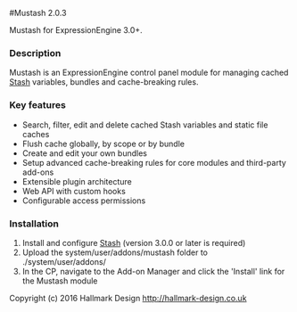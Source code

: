 #Mustash 2.0.3 

Mustash for ExpressionEngine 3.0+.

### Description

Mustash is an ExpressionEngine control panel module for managing cached [Stash](https://github.com/croxton/Stash) variables, bundles and cache-breaking rules.

### Key features
* Search, filter, edit and delete cached Stash variables and static file caches
* Flush cache globally, by scope or by bundle
* Create and edit your own bundles
* Setup advanced cache-breaking rules for core modules and third-party add-ons
* Extensible plugin architecture
* Web API with custom hooks
* Configurable access permissions


### Installation
1. Install and configure [Stash](https://github.com/croxton/Stash/wiki/Installing-%26-upgrading) (version 3.0.0 or later is required)
2. Upload the system/user/addons/mustash folder to ./system/user/addons/
3. In the CP, navigate to the Add-on Manager and click the 'Install' link for the Mustash module


Copyright (c) 2016 Hallmark Design http://hallmark-design.co.uk
